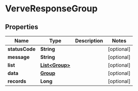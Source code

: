 
# VerveResponseGroup

## Properties
Name | Type | Description | Notes
------------ | ------------- | ------------- | -------------
**statusCode** | **String** |  |  [optional]
**message** | **String** |  |  [optional]
**list** | [**List&lt;Group&gt;**](Group.md) |  |  [optional]
**data** | [**Group**](Group.md) |  |  [optional]
**records** | **Long** |  |  [optional]



